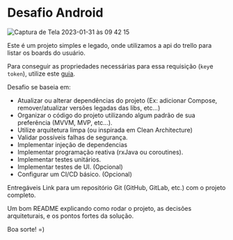 # Desafio Android

![Captura de Tela 2023-01-31 às 09 42 15](https://user-images.githubusercontent.com/8430108/215763921-67430db9-6ccc-4200-b87e-534bf81787ba.png)

Este é um projeto simples e legado, onde utilizamos a api do trello para listar os boards do usuário.

Para conseguir as propriedades necessárias para essa requisição (`key`e `token`), utilize este [guia](https://developer.atlassian.com/cloud/trello/guides/rest-api/api-introduction/).

Desafio se baseia em:
- Atualizar ou alterar dependências do projeto (Ex: adicionar Compose, remover/atualizar versões legadas das libs, etc...)
- Organizar o código do projeto utilizando algum padrão de sua preferência (MVVM, MVP, etc...).
- Utilize arquitetura limpa (ou inspirada em Clean Architecture)
- Validar possíveis falhas de segurança.
- Implementar injeção de dependencias
- Implementar programação reativa (rxJava ou coroutines).
- Implementar testes unitários.
- Implementar testes de UI. (Opcional)
- Configurar um CI/CD básico. (Opcional)

Entregáveis
Link para um repositório Git (GitHub, GitLab, etc.) com o projeto completo.

Um bom README explicando como rodar o projeto, as decisões arquiteturais, e os pontos fortes da solução.

Boa sorte! =)
